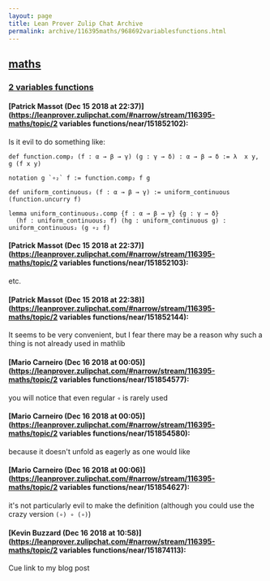 ```yaml
---
layout: page
title: Lean Prover Zulip Chat Archive 
permalink: archive/116395maths/968692variablesfunctions.html
---
```


## [maths](index.html)
### [2 variables functions](968692variablesfunctions.html)

#### [Patrick Massot (Dec 15 2018 at 22:37)](https://leanprover.zulipchat.com/#narrow/stream/116395-maths/topic/2 variables functions/near/151852102):
Is it evil to do something like:
```lean
def function.comp₂ (f : α → β → γ) (g : γ → δ) : α → β → δ := λ  x y, g (f x y)

notation g `∘₂` f := function.comp₂ f g

def uniform_continuous₂ (f : α → β → γ) := uniform_continuous (function.uncurry f)

lemma uniform_continuous₂.comp {f : α → β → γ} {g : γ → δ}
  (hf : uniform_continuous₂ f) (hg : uniform_continuous g) :
uniform_continuous₂ (g ∘₂ f)
```

#### [Patrick Massot (Dec 15 2018 at 22:37)](https://leanprover.zulipchat.com/#narrow/stream/116395-maths/topic/2 variables functions/near/151852103):
etc.

#### [Patrick Massot (Dec 15 2018 at 22:38)](https://leanprover.zulipchat.com/#narrow/stream/116395-maths/topic/2 variables functions/near/151852144):
It seems to be very convenient, but I fear there may be a reason why such a thing is not already used in mathlib

#### [Mario Carneiro (Dec 16 2018 at 00:05)](https://leanprover.zulipchat.com/#narrow/stream/116395-maths/topic/2 variables functions/near/151854577):
you will notice that even regular `∘` is rarely used

#### [Mario Carneiro (Dec 16 2018 at 00:05)](https://leanprover.zulipchat.com/#narrow/stream/116395-maths/topic/2 variables functions/near/151854580):
because it doesn't unfold as eagerly as one would like

#### [Mario Carneiro (Dec 16 2018 at 00:06)](https://leanprover.zulipchat.com/#narrow/stream/116395-maths/topic/2 variables functions/near/151854627):
it's not particularly evil to make the definition (although you could use the crazy version `(∘) ∘ (∘)`)

#### [Kevin Buzzard (Dec 16 2018 at 10:58)](https://leanprover.zulipchat.com/#narrow/stream/116395-maths/topic/2 variables functions/near/151874113):
Cue link to my blog post

